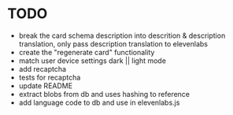 # TODO

- break the card schema description into descrition & description translation, only pass description translation to elevenlabs
- create the "regenerate card" functionality
- match user device settings dark || light mode
- add recaptcha
- tests for recaptcha
- update README
- extract blobs from db and uses hashing to reference
- add language code to db and use in elevenlabs.js